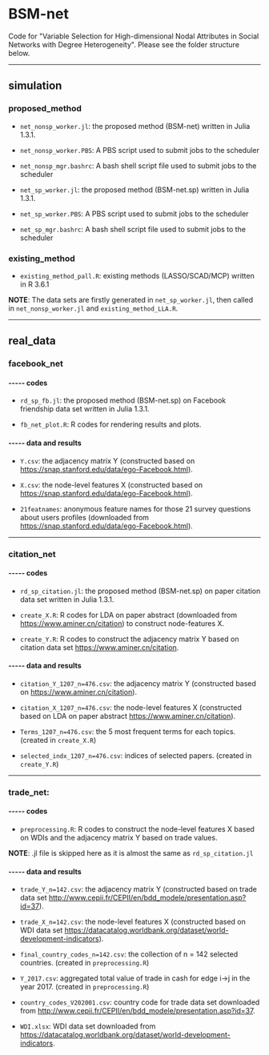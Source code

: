 # BSM-net
Code for "Variable Selection for High-dimensional Nodal Attributes in Social Networks with Degree Heterogeneity". Please see the folder structure below. 

---------------------------------------------------------------------------------------
## simulation

### proposed_method

* `net_nonsp_worker.jl`: the proposed method (BSM-net) written in Julia 1.3.1.

* `net_nonsp_worker.PBS`: A PBS script used to submit jobs to the scheduler

* `net_nonsp_mgr.bashrc`: A bash shell script file used to submit jobs to the scheduler

* `net_sp_worker.jl`: the proposed method (BSM-net.sp) written in Julia 1.3.1.

* `net_sp_worker.PBS`: A PBS script used to submit jobs to the scheduler

* `net_sp_mgr.bashrc`: A bash shell script file used to submit jobs to the scheduler

### existing_method

* `existing_method_pall.R`: existing methods (LASSO/SCAD/MCP) written in R 3.6.1
    

**NOTE**: The data sets are firstly generated in `net_sp_worker.jl`, then called in `net_nonsp_worker.jl` and `existing_method_LLA.R`.

-------------------------------------------------------------------------------------------

## real_data

### facebook_net

#### ----- codes

* `rd_sp_fb.jl`: the proposed method (BSM-net.sp) on Facebook friendship data set written in Julia 1.3.1.

* `fb_net_plot.R`: R codes for rendering results and plots.

#### ----- data and results

* `Y.csv`: the adjacency matrix Y (constructed based on https://snap.stanford.edu/data/ego-Facebook.html).

* `X.csv`: the node-level features X (constructed based on https://snap.stanford.edu/data/ego-Facebook.html).

* `21featnames`: anonymous feature names for those 21 survey questions about users profiles (downloaded from https://snap.stanford.edu/data/ego-Facebook.html).

 ---------------------------------------------------------------------------------------------------------------------------------
 
### citation_net

#### ----- codes

* `rd_sp_citation.jl`: the proposed method (BSM-net.sp) on paper citation data set written in Julia 1.3.1.

* `create_X.R`: R codes for LDA on paper abstract (downloaded from https://www.aminer.cn/citation) to construct node-features X.

* `create_Y.R`: R codes to construct the adjacency matrix Y based on citation data set https://www.aminer.cn/citation.

#### ----- data and results

* `citation_Y_1207_n=476.csv`: the adjacency matrix Y (constructed based on https://www.aminer.cn/citation).

* `citation_X_1207_n=476.csv`: the node-level features X (constructed based on LDA on paper abstract https://www.aminer.cn/citation).

* `Terms_1207_n=476.csv`: the 5 most frequent terms for each topics. (created in `create_X.R`)

* `selected_indx_1207_n=476.csv`: indices of selected papers. (created in `create_Y.R`)

 ---------------------------------------------------------------------------------------------------------------------------------

### trade_net:

#### ----- codes

* `preprocessing.R`: R codes to construct the node-level features X based on WDIs and the adjacency matrix Y based on trade values.

**NOTE**: .jl file is skipped here as it is almost the same as `rd_sp_citation.jl`

#### ----- data and results

* `trade_Y_n=142.csv`: the adjacency matrix Y (constructed based on trade data set http://www.cepii.fr/CEPII/en/bdd_modele/presentation.asp?id=37).

* `trade_X_n=142.csv`: the node-level features X (constructed based on WDI data set https://datacatalog.worldbank.org/dataset/world-development-indicators).

* `final_country_codes_n=142.csv`: the collection of n = 142 selected countries. (created in `preprocessing.R`)

* `Y_2017.csv`: aggregated total value of trade in cash for edge i->j in the year 2017. (created in `preprocessing.R`)

* `country_codes_V202001.csv`: country code for trade data set downloaded from http://www.cepii.fr/CEPII/en/bdd_modele/presentation.asp?id=37.

* `WDI.xlsx`: WDI data set downloaded from https://datacatalog.worldbank.org/dataset/world-development-indicators.
